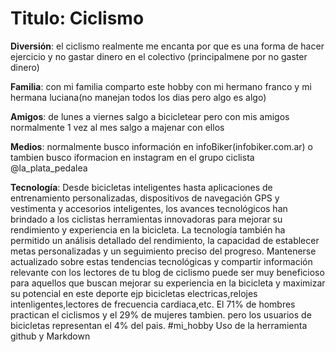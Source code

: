 # Titulo: Ciclismo

**Diversión**: el ciclismo realmente me encanta por que es una forma de hacer ejercicio y no gastar dinero en el colectivo (principalmene por no gaster dinero)

**Familia**: con mi familia comparto este hobby con mi hermano franco y mi hermana luciana(no manejan todos los dias pero algo es algo)

**Amigos**: de lunes a viernes salgo a bicicletear pero con mis amigos normalmente 1 vez al mes salgo a majenar con ellos

**Medios**: normalmente busco información en infoBiker(infobiker.com.ar) o tambien busco iformacion en instagram en el grupo ciclista @la_plata_pedalea

**Tecnología**: Desde bicicletas inteligentes hasta aplicaciones de entrenamiento personalizadas, dispositivos de navegación GPS y vestimenta y accesorios inteligentes, los avances tecnológicos han brindado a los ciclistas herramientas innovadoras para mejorar su rendimiento y experiencia en la bicicleta. La tecnología también ha permitido un análisis detallado del rendimiento, la capacidad de establecer metas personalizadas y un seguimiento preciso del progreso. Mantenerse actualizado sobre estas tendencias tecnológicas y compartir información relevante con los lectores de tu blog de ciclismo puede ser muy beneficioso para aquellos que buscan mejorar su experiencia en la bicicleta y maximizar su potencial en este deporte ejp bicicletas electricas,relojes intenligentes,lectores de frecuencia cardiaca,etc. El 71% de hombres practican el ciclismos y el 29% de mujeres tambien. pero los usuarios de bicicletas representan el 4% del pais.
#mi_hobby
Uso de la herramienta github y Markdown
